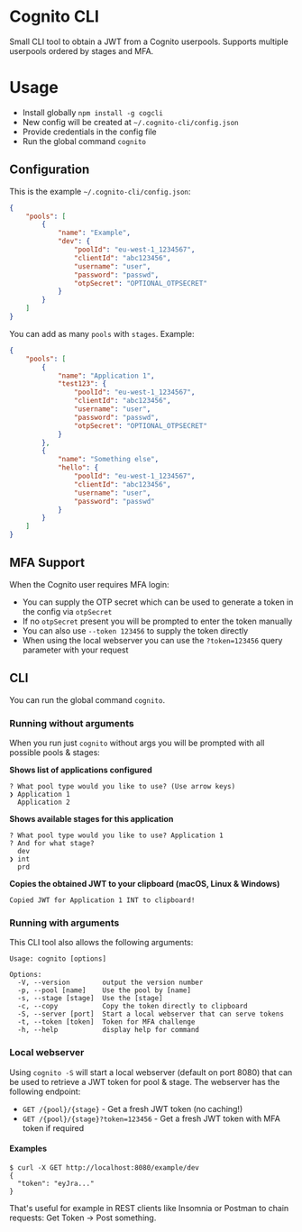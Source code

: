 # Cognito CLI
Small CLI tool to obtain a JWT from a Cognito userpools. Supports multiple userpools ordered by stages and MFA.

# Usage
* Install globally `npm install -g cogcli`
* New config will be created at `~/.cognito-cli/config.json`
* Provide credentials in the config file
* Run the global command `cognito`

## Configuration
This is the example `~/.cognito-cli/config.json`:
```JSON
{
    "pools": [
        {
            "name": "Example",
            "dev": {
                "poolId": "eu-west-1_1234567",
                "clientId": "abc123456",
                "username": "user",
                "password": "passwd",
                "otpSecret": "OPTIONAL_OTPSECRET"
            }
        }
    ]
}
```
You can add as many `pools` with `stages`. Example:
```JSON
{
    "pools": [
        {
            "name": "Application 1",
            "test123": {
                "poolId": "eu-west-1_1234567",
                "clientId": "abc123456",
                "username": "user",
                "password": "passwd",
                "otpSecret": "OPTIONAL_OTPSECRET"
            }
        },
        {
            "name": "Something else",
            "hello": {
                "poolId": "eu-west-1_1234567",
                "clientId": "abc123456",
                "username": "user",
                "password": "passwd"
            }
        }
    ]
}
```

## MFA Support
When the Cognito user requires MFA login:
* You can supply the OTP secret which can be used to generate a token in the config via `otpSecret`
* If no `otpSecret` present you will be prompted to enter the token manually
* You can also use `--token 123456` to supply the token directly 
* When using the local webserver you can use the `?token=123456` query parameter with your request

## CLI
You can run the global command `cognito`.

### Running without arguments
When you run just `cognito` without args you will be prompted with all possible pools & stages:

**Shows list of applications configured**
```
? What pool type would you like to use? (Use arrow keys)
❯ Application 1
  Application 2
```

**Shows available stages for this application**
```
? What pool type would you like to use? Application 1
? And for what stage?
  dev
❯ int
  prd
```

**Copies the obtained JWT to your clipboard (macOS, Linux & Windows)** 
```
Copied JWT for Application 1 INT to clipboard!
```

### Running with arguments
This CLI tool also allows the following arguments:
```
Usage: cognito [options]

Options:
  -V, --version        output the version number
  -p, --pool [name]    Use the pool by [name]
  -s, --stage [stage]  Use the [stage]
  -c, --copy           Copy the token directly to clipboard
  -S, --server [port]  Start a local webserver that can serve tokens
  -t, --token [token]  Token for MFA challenge
  -h, --help           display help for command
```

### Local webserver
Using `cognito -S` will start a local webserver (default on port 8080) that can be used to retrieve a JWT token for pool & stage.
The webserver has the following endpoint:
* `GET /{pool}/{stage}` - Get a fresh JWT token (no caching!)
* `GET /{pool}/{stage}?token=123456` - Get a fresh JWT token with MFA token if required

#### Examples
```
$ curl -X GET http://localhost:8080/example/dev
{
  "token": "eyJra..."
}
```
That's useful for example in REST clients like Insomnia or Postman to chain requests: Get Token -> Post something.
